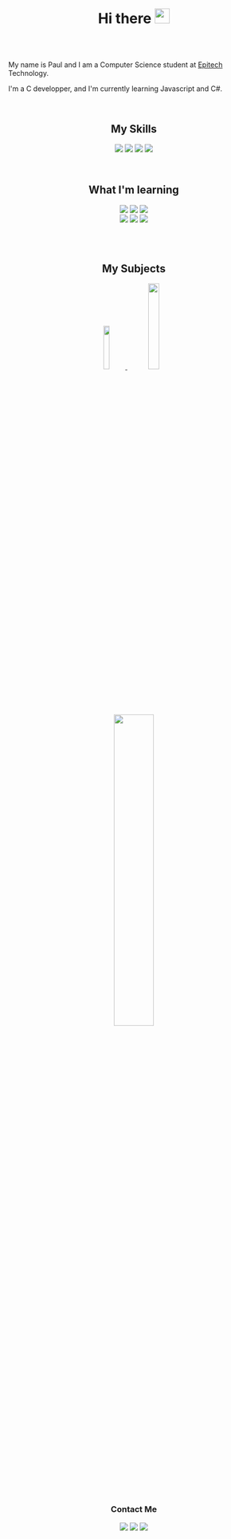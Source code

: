 <!--
![Anurag's GitHub stats](https://github-readme-stats.vercel.app/api?username=paulogarithm&show_icons=true&theme=radical)
-->
<h1 align='center'>
  Hi there <img src="https://media.giphy.com/media/hvRJCLFzcasrR4ia7z/giphy.gif" width="30">
</h1>

<br> <br>

My name is Paul and I am a Computer Science student at <a href="https://epitech.eu/">Epitech</a> Technology. <br>

I'm a C developper, and I'm currently learning Javascript and C#.<br>

<br>

<h2 align="center">
  My Skills
</h2>
<p align="center">
  <img src="https://img.shields.io/badge/c-%2300599C.svg?style=for-the-badge&logo=c&logoColor=white">
  <img src="https://img.shields.io/badge/lua-%232C2D72.svg?style=for-the-badge&logo=lua&logoColor=white">
  <img src="https://img.shields.io/badge/python-3670A0?style=for-the-badge&logo=python&logoColor=ffdd54">
  <img src="https://img.shields.io/badge/Linux-FCC624?style=for-the-badge&logo=linux&logoColor=black">
</p>

<br>

<h2 align="center">
  What I'm learning
</h2>
<p align="center">
  <img src="https://img.shields.io/badge/javascript-%23323330.svg?style=for-the-badge&logo=javascript&logoColor=%23F7DF1E">
  <img src="https://img.shields.io/badge/typescript-%23007ACC.svg?style=for-the-badge&logo=typescript&logoColor=white">
  <img src="https://img.shields.io/badge/c++-%2300599C.svg?style=for-the-badge&logo=c%2B%2B&logoColor=white">
  <br>
  <img src="https://img.shields.io/badge/c%23-%23239120.svg?style=for-the-badge&logo=c-sharp&logoColor=white">
  <img src="https://img.shields.io/badge/Unity-%2320232a.svg?style=for-the-badge&logo=unity&logoColor=white">
  <img src="https://img.shields.io/badge/docker-%230db7ed.svg?style=for-the-badge&logo=docker&logoColor=white">
</p>

<br> <br>

<h2 align="center">
  My Subjects
</h2>
<p align="center">
  <a href="https://www.epitech.eu">
    <img src="https://custom-icon-badges.demolab.com/badge/Epitech-000000?style=for-the-badge&logo=epitech&logoColor=white" width="15%">
  </a>
  <a href="https://github.com/pocinnovation">
    <img src="https://custom-icon-badges.demolab.com/badge/poc%20innovation-000000?style=for-the-badge" width="21%">
  </a>
</p>

<br>

<p align="center">
  <img src="https://github-readme-stats.vercel.app/api/top-langs/?username=paulogarithm&theme=github_dark&layout=compact&langs_count=6" position="absolute" width="40%">
</p>

<h3 align="center">
  Contact Me
</h3>
<p align="center">
  <img src="https://img.shields.io/badge/Discord-%237289DA.svg?logo=discord&logoColor=white">
  <img src="https://img.shields.io/badge/Instagram-%23E4405F.svg?logo=Instagram&logoColor=white">
  <img src="https://img.shields.io/badge/LinkedIn-%230077B5.svg?logo=linkedin&logoColor=white">
</p>
